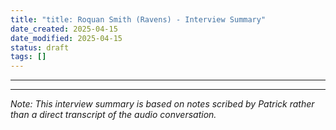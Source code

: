 ```yaml
---
title: "title: Roquan Smith (Ravens) - Interview Summary"
date_created: 2025-04-15
date_modified: 2025-04-15
status: draft
tags: []
---
```


---

---


*Note: This interview summary is based on notes scribed by Patrick rather than a direct transcript of the audio conversation.*

